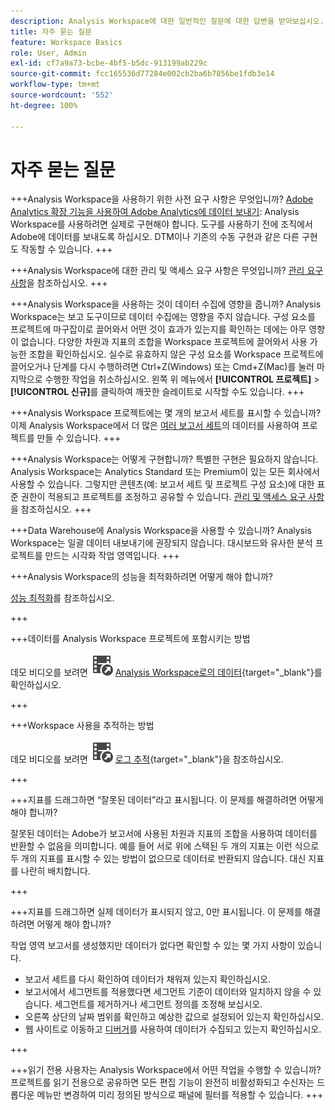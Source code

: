 ```yaml
---
description: Analysis Workspace에 대한 일반적인 질문에 대한 답변을 받아보십시오.
title: 자주 묻는 질문
feature: Workspace Basics
role: User, Admin
exl-id: cf7a9a73-bcbe-4bf5-b5dc-913199ab229c
source-git-commit: fcc165536d77284e002cb2ba6b7856be1fdb3e14
workflow-type: tm+mt
source-wordcount: '552'
ht-degree: 100%

---
```


# 자주 묻는 질문

+++Analysis Workspace을 사용하기 위한 사전 요구 사항은 무엇입니까?
[Adobe Analytics 확장 기능을 사용하여 Adobe Analytics에 데이터 보내기](/help/implement/launch/validate-publish-prod.md): Analysis Workspace를 사용하려면 실제로 구현해야 합니다. 도구를 사용하기 전에 조직에서 Adobe에 데이터를 보내도록 하십시오. DTM이나 기존의 수동 구현과 같은 다른 구현도 작동할 수 있습니다.
+++

+++Analysis Workspace에 대한 관리 및 액세스 요구 사항은 무엇입니까?
[관리 요구 사항](/help/analyze/analysis-workspace/workspace-faq/frequently-asked-questions-analysis-workspace.md)을 참조하십시오.
+++

+++Analysis Workspace을 사용하는 것이 데이터 수집에 영향을 줍니까?
Analysis Workspace는 보고 도구이므로 데이터 수집에는 영향을 주지 않습니다. 구성 요소를 프로젝트에 마구잡이로 끌어와서 어떤 것이 효과가 있는지를 확인하는 데에는 아무 영향이 없습니다. 다양한 차원과 지표의 조합을 Workspace 프로젝트에 끌어와서 사용 가능한 조합을 확인하십시오. 실수로 유효하지 않은 구성 요소를 Workspace 프로젝트에 끌어오거나 단계를 다시 수행하려면 Ctrl+Z(Windows) 또는 Cmd+Z(Mac)를 눌러 마지막으로 수행한 작업을 취소하십시오. 왼쪽 위 메뉴에서 **[!UICONTROL 프로젝트]** > **[!UICONTROL 신규]**&#x200B;를 클릭하여 깨끗한 슬레이트로 시작할 수도 있습니다.
+++

+++Analysis Workspace 프로젝트에는 몇 개의 보고서 세트를 표시할 수 있습니까?
이제 Analysis Workspace에서 더 많은 [여러 보고서 세트](/help/analyze/analysis-workspace/build-workspace-project/multiple-report-suites.md)의 데이터를 사용하여 프로젝트를 만들 수 있습니다.
+++

+++Analysis Workspace는 어떻게 구현합니까?
특별한 구현은 필요하지 않습니다. Analysis Workspace는 Analytics Standard 또는 Premium이 있는 모든 회사에서 사용할 수 있습니다. 그렇지만 콘텐츠(예: 보고서 세트 및 프로젝트 구성 요소)에 대한 표준 권한이 적용되고 프로젝트를 조정하고 공유할 수 있습니다. [관리 및 액세스 요구 사항](/help/analyze/analysis-workspace/workspace-faq/frequently-asked-questions-analysis-workspace.md)을 참조하십시오.
+++

+++Data Warehouse에 Analysis Workspace을 사용할 수 있습니까?
Analysis Workspace는 일괄 데이터 내보내기에 권장되지 않습니다. 대시보드와 유사한 분석 프로젝트를 만드는 시각화 작업 영역입니다.
+++

+++Analysis Workspace의 성능을 최적화하려면 어떻게 해야 합니까?

[성능 최적화](/help/analyze/analysis-workspace/workspace-faq/optimizing-performance.md)를 참조하십시오.

+++

+++데이터를 Analysis Workspace 프로젝트에 포함시키는 방법

데모 비디오를 보려면 ![VideoCheckedOut](/help/assets/icons/VideoCheckedOut.svg) [Analysis Workspace로의 데이터](https://video.tv.adobe.com/v/31072?quality=12&learn=on){target="_blank"}를 확인하십시오.

+++

+++Workspace 사용을 추적하는 방법

데모 비디오를 보려면 ![VideoCheckedOut](/help/assets/icons/VideoCheckedOut.svg) [로그 추적](https://video.tv.adobe.com/v/29768?quality=12&learn=on){target="_blank"}을 참조하십시오.

+++

+++지표를 드래그하면 “잘못된 데이터”라고 표시됩니다. 이 문제를 해결하려면 어떻게 해야 합니까?

잘못된 데이터는 Adobe가 보고서에 사용된 차원과 지표의 조합을 사용하여 데이터를 반환할 수 없음을 의미합니다. 예를 들어 서로 위에 스택된 두 개의 지표는 이런 식으로 두 개의 지표를 표시할 수 있는 방법이 없으므로 데이터로 반환되지 않습니다. 대신 지표를 나란히 배치합니다.

+++

+++지표를 드래그하면 실제 데이터가 표시되지 않고, 0만 표시됩니다. 이 문제를 해결하려면 어떻게 해야 합니까?

작업 영역 보고서를 생성했지만 데이터가 없다면 확인할 수 있는 몇 가지 사항이 있습니다.

* 보고서 세트를 다시 확인하여 데이터가 채워져 있는지 확인하십시오.
* 보고서에서 세그먼트를 적용했다면 세그먼트 기준이 데이터와 일치하지 않을 수 있습니다. 세그먼트를 제거하거나 세그먼트 정의를 조정해 보십시오.
* 오른쪽 상단의 날짜 범위를 확인하고 예상한 값으로 설정되어 있는지 확인하십시오.
* 웹 사이트로 이동하고 [디버거](https://experienceleague.adobe.com/docs/debugger/using/experience-cloud-debugger.html)를 사용하여 데이터가 수집되고 있는지 확인하십시오.


+++

+++읽기 전용 사용자는 Analysis Workspace에서 어떤 작업을 수행할 수 있습니까?
프로젝트를 읽기 전용으로 공유하면 모든 편집 기능이 완전히 비활성화되고 수신자는 드롭다운 메뉴만 변경하여 미리 정의된 방식으로 패널에 필터를 적용할 수 있습니다.
+++
